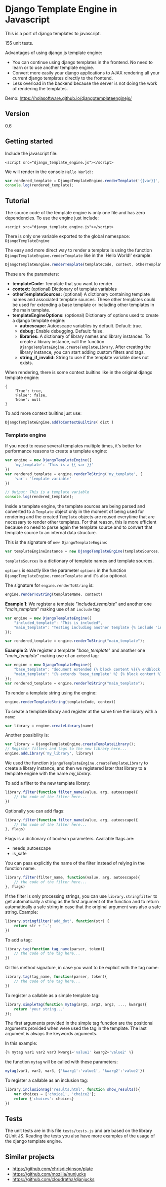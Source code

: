 # Django Template Engine in Javascript
This is a port of django templates to javascript. 

155 unit tests.

Advantages of using django js template engine:
- You can continue using django templates in the frontend. No need to learn or to use another template engine.
- Convert more easily your django applications to AJAX rendering all your current django templates directly to the frontend.
- Less overload in the backend because the server is not doing the work of rendering the templates.

Demo: https://holasoftware.github.io/djangotemplateenginejs/

## Version
0.6

## Getting started
Include the javascript file:
```
<script src="django_template_engine.js"></script>
```

We will render in the console `Hello World!`:
```js
var rendered_template = DjangoTemplateEngine.renderTemplate('{{var}}', {'var': 'Hello World!'});
console.log(rendered_template);
```


## Tutorial
The source code of the template engine is only one file and has zero dependencies. To use the engine just include:
```
<script src="django_template_engine.js"></script>
```

There is only one variable exported to the global namespace: `DjangoTemplateEngine`

The easy and more direct way to render a template is using the function `DjangoTemplateEngine.renderTemplate` like in the 'Hello World!' example:
```js
DjangoTemplateEngine.renderTemplate(templateCode, context, otherTemplateSources, templateEngineOptions)
```

These are the parameters:

- **templateCode:** Template that you want to render
- **context:** (optional) Dictionary of template variables
- **otherTemplateSources:** (optional) A dictionary containing template names and associated template sources. These other templates could be used for extending a base template or including other templates in the main template.
- **templateEngineOptions:** (optional) Dictionary of options used to create a django template engine:
    - **autoescape:** Autoescape variables by default. Default: true.
    - **debug:** Enable debugging. Default: false.
    - **libraries:** A dictionary of library names and library instances. To create a library instance, call the function `DjangoTemplateEngine.createTemplateLibrary`. After creating the library instance, you can start adding custom filters and tags. 
    - **string_if_invalid:** String to use if the template variable does not exists.

When rendering, there is some context builtins like in the original django template engine:
```
{
    'True': true,
    'False': false,
    'None': null
}
```

To add more context builtins just use:
```js
DjangoTemplateEngine.addToContextBuiltins( dict )
```


### Template engine
If you need to reuse several templates multiple times, it's better for  performance reasons to create a template engine:
```js
var engine = new DjangoTemplateEngine({
    'my_template': 'This is a {{ var }}'
})
var rendered_template = engine.renderToString('my_template', {
    'var': 'template variable'
})

// Output: This is a template variable
console.log(rendered_template);
```

Inside a template engine, the template sources are being parsed and converted to a `Template` object only in the moment of being used for rendering and the created `Template` objects are reused everytime that are necessary to render other templates. For that reason, this is more efficient because no need to parse again the template source and to convert that template source to an internal data structure.

This is the signature of `new DjangoTemplateEngine`:
```js
var templateEngineInstance = new DjangoTemplateEngine(templateSources, options)
```

`templateSources` is a dictionary of template names and template sources.

`options` is exactly like the parameter `options` in the function `DjangoTemplateEngine.renderTemplate` and it's also optional.
    
The signature for `engine.renderToString` is:
```js
engine.renderToString(templateName, context)
```

**Example 1**: We register a template "*included_template*" and another one "*main_template*" making use of an `include` tag 
```js
var engine = new DjangoTemplateEngine({
    "included_template": "This is included",
    "main_template": "Testing including another template {% include 'included_template' %}. More here"
});

var rendered_template = engine.renderToString("main_template");
```

**Example 2**: We register a template "*base_template*" and another one "*main_template*" making use of an `extend` tag:
```js
var engine = new DjangoTemplateEngine({
    "base_template": "document extended {% block content %}{% endblock %} text from the base template at the footer",
    "main_template": "{% extends 'base_template' %} {% block content %}text here...{% endblock %}"
});
var rendered_template = engine.renderToString("main_template");
```

To render a template string using the engine:
```js
engine.renderTemplateString(templateCode, context)
```

To create a template library and register at the same time the library with a  `name`:
```js
var library = engine.createLibrary(name)
```

Another possibility is:
```js
var library = DjangoTemplateEngine.createTemplateLibrary();
// Register filters and tags to the new library here...
engine.addLibrary('my_library', library)
```

We used the function `DjangoTemplateEngine.createTemplateLibrary` to create a library instance, and then we registered later that library to a template engine with the name *my_library*.

To add a filter to the new template library:
```js
library.filter(function filter_name(value, arg, autoescape){
    // the code of the filter here...
})
```

Optionally you can add flags:
```js  
library.filter(function filter_name(value, arg, autoescape){
    // the code of the filter here...
}, flags)
```

Flags is a dictionary of boolean parameters. Available flags are:
- needs_autoescape
- is_safe


You can pass explicitly the name of the filter instead of relying in the function name.
```js   
library.filter(filter_name, function(value, arg, autoescape){
    // the code of the filter here...
}, flags)
```

If the filter is only processing strings, you can use `library.stringfilter` to get automatically a string as the first argument of the function and to return automatically a safe string in case that the original argument was also a safe string. Example:
```js
library.stringfilter('add_dot', function(str) {
    return str + '.';
})
```

To add a tag:
```js
library.tag(function tag_name(parser, token){
    // the code of the tag here...
})
```

Or this method signature, in case you want to be explicit with the tag name:
```js
library.tag(tag_name, function(parser, token){
    // the code of the tag here...
})
```

To register a callable as a simple template tag:
```js
library.simpleTag(function mytag(arg1, arg2, arg3, ..., kwargs){
    return 'your string...'
});
```

The first arguments provided in the simple tag function are the positional arguments provided when were used the tag in the template. The last argument is always the keywords arguments.

In this example:
```js
{% mytag var1 var2 var3 kwarg1='value1' kwarg2='value2' %}
```

the function `mytag` will be called with these parameters:
```js
mytag(var1, var2, var3, {'kwarg1':'value1', 'kwarg2':'value2'})
```

To register a callable as an inclusion tag:
```js
library.inclusionTag('results.html', function show_results(){
    var choices = ['choice1', 'choice2'];
    return {'choices': choices}
})
```

## Tests
The unit tests are in this file `tests/tests.js` and are based on the library QUnit JS. Reading the tests you also have more examples of the usage of the django template engine.


## Similar projects
- https://github.com/chrisdickinson/plate
- https://github.com/mozilla/nunjucks
- https://github.com/cloudratha/djanjucks